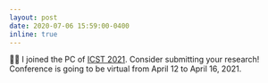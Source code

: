 ```yaml
---
layout: post
date: 2020-07-06 15:59:00-0400
inline: true
---
```


:man_technologist: I joined the PC of [ICST 2021](https://icst2021.icmc.usp.br/committee/icst-2021-papers-program-committee). Consider submitting your research! Conference is going to be virtual from April 12 to April 16, 2021. 